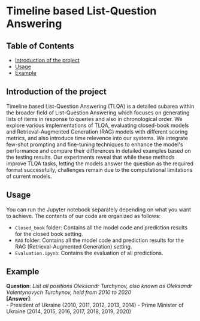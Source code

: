 # Timeline based List-Question Answering

## Table of Contents
- [Introduction of the project](#introduction-of-the-project)
- [Usage](#usage)
- [Example](#example)

## Introduction of the project
Timeline based List-Question Answering (TLQA) is a detailed subarea within the broader field of List-Question Answering which focuses on generating lists of items in response to queries and also in chronological order. We explore various implementations of TLQA, evaluating closed-book models and Retrieval-Augmented Generation (RAG) models with different scoring metrics, and also introduce time relevence into our systems. We integrate few-shot prompting and fine-tuning techniques to enhance the model's performance and compare their differences in detailed examples based on the testing results. Our experiments reveal that while these methods improve TLQA tasks, letting the models answer the question as the required format successfully, challenges remain due to the computational limitations of current models. 
## Usage

You can run the Jupyter notebook separately depending on what you want to achieve. The contents of our code are organized as follows:

- `Closed_book` folder: Contains all the model code and prediction results for the closed book setting.
- `RAG` folder: Contains all the model code and prediction results for the RAG (Retrieval-Augmented Generation) setting.
- `Evaluation.ipynb`: Contains the evaluation of all predictions.


## Example
**Question**: *List all positions Oleksandr Turchynov, also known as Oleksandr Valentynovych Turchynov, held from 2010 to 2020*  
**[Answer]**:  
    - President of Ukraine (2010, 2011, 2012, 2013, 2014)
    - Prime Minister of Ukraine (2014, 2015, 2016, 2017, 2018, 2019, 2020)
